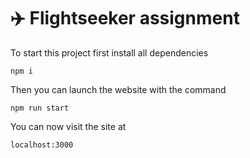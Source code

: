 # ✈️ Flightseeker assignment

To start this project first install all dependencies

```
npm i
```

Then you can launch the website with the command

```
npm run start
```

You can now visit the site at

```
localhost:3000
```
